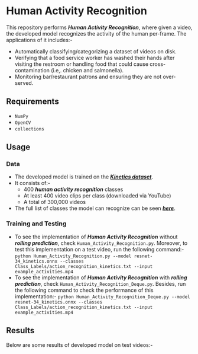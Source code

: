 # Human Activity Recognition

This repository performs ***Human Activity Recognition***, where given a video, the developed model recognizes the activity of the human per-frame. The applications of it includes:-
- Automatically classifying/categorizing a dataset of videos on disk.
- Verifying that a food service worker has washed their hands after visiting the restroom or handling food that could cause cross-contamination (i.e,. chicken and salmonella).
- Monitoring bar/restaurant patrons and ensuring they are not over-served.

## Requirements
- `NumPy`
- `OpenCV`
- `collections`

## Usage
### Data
- The developed model is trained on the [***Kinetics dataset***](https://arxiv.org/abs/1705.06950).
- It consists of:-
  - 400 ***human activity recognition*** classes
  - At least 400 video clips per class (downloaded via YouTube)
  - A total of 300,000 videos
- The full list of classes the model can recognize can be seen [***here***](https://github.com/fork123aniket/Human-Activity-Recognition/blob/main/Class_Labels/action_recognition_kinetics.txt).
### Training and Testing
- To see the implementation of ***Human Activity Recognition*** without ***rolling prediction***, check `Human_Activity_Recognition.py`. Moreover, to test this implementation on a test video, run the following command:-
`python Human_Activity_Recognition.py --model resnet-34_kinetics.onnx --classes Class_Labels/action_recognition_kinetics.txt --input example_activities.mp4`
- To see the implementation of ***Human Activity Recognition*** with ***rolling prediction***, check `Human_Activity_Recognition_Deque.py`. Besides, run the following command to check the performance of this implementation:-
`python Human_Activity_Recognition_Deque.py --model resnet-34_kinetics.onnx --classes Class_Labels/action_recognition_kinetics.txt --input example_activities.mp4`
## Results
Below are some results of developed model on test videos:-
